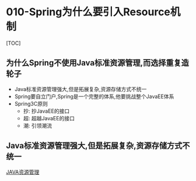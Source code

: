 # 010-Spring为什么要引入Resource机制

[TOC]

## 为什么Spring不使用Java标准资源管理,而选择重复造轮子

- Java标准资源管理强大,但是拓展复杂,资源存储方式不统一
- Spring要自立门户,Spring是一个完整的体系,他要挑战整个JavaEE体系
- Spring3C原则
  - 抄: 抄JavaEE的接口
  - 超: 超越JavaEE的接口
  - 潮: 引领潮流

## Java标准资源管理强大,但是拓展复杂,资源存储方式不统一

 [JAVA资源管理](../../04-java/16-Java资源管理/README.md) 

